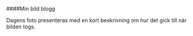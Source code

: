 ####Min bild blogg

Dagens foto presenteras med en kort beskrivning om hur det gick till när bilden togs.       